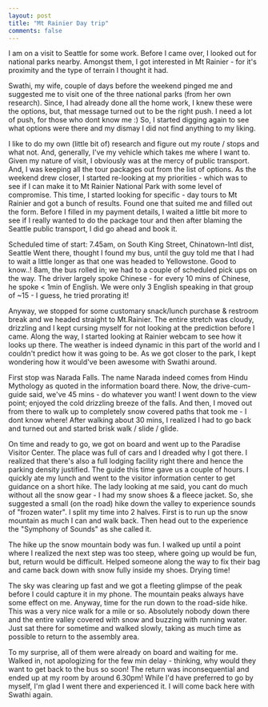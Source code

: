 ```yaml
---
layout: post
title: "Mt Rainier Day trip"
comments: false
---
```


I am on a visit to Seattle for some work. Before I came over, I looked out for national parks nearby. Amongst them, I got interested in Mt Rainier - for it's proximity and the type of terrain I thought it had.

Swathi, my wife, couple of days before the weekend pinged me and suggested me to visit one of the three national parks (from her own research). Since, I had already done all the home work, I knew these were the options, but, that message turned out to be the right push. I need a lot of push, for those who dont know me :) So, I started digging again to see what options were there and my dismay I did not find anything to my liking.

I like to do my own (little bit of) research and figure out my route / stops and what not. And, generally, I've my vehicle which takes me where I want to. Given my nature of visit, I obviously was at the mercy of public transport. And, I was keeping all the tour packages out from the list of options. As the weekend drew closer, I started re-looking at my priorities - which was to see if I can make it to Mt Rainier National Park with some level of compromise. This time, I started looking for specific - day tours to Mt Rainier and got a bunch of results. Found one that suited me and filled out the form. Before I filled in my payment details, I waited a little bit more to see if I really wanted to do the package tour and then after blaming the Seattle public transport, I did go ahead and book it.

Scheduled time of start: 7.45am, on South King Street, Chinatown-Intl dist, Seattle
Went there, thought I found my bus, until the guy told me that I had to wait a little longer as that one was headed to Yellowstone. Good to know..! 8am, the bus rolled in; we had to a couple of scheduled pick ups on the way. The driver largely spoke Chinese - for every 10 mins of Chinese, he spoke < 1min of English. We were only 3 English speaking in that group of ~15 - I guess, he tried prorating it!

Anyway, we stopped for some customary snack/lunch purchase & restroom break and we headed straight to Mt.Rainier. The entire stretch was cloudy, drizzling and I kept cursing myself for not looking at the prediction before I came. Along the way, I started looking at Rainier webcam to see how it looks up there. The weather is indeed dynamic in this part of the world and I couldn't predict how it was going to be. As we got closer to the park, I kept wondering how it would've been awesome with Swathi around.

First stop was Narada Falls. The name Narada indeed comes from Hindu Mythology as quoted in the information board there. Now, the drive-cum-guide said, we've 45 mins - do whatever you want! I went down to the view point; enjoyed the cold drizzling breeze of the falls. And then, I moved out from there to walk up to completely snow covered paths that took me - I dont know where! After walking about 30 mins, I realized I had to go back and turned out and started brisk walk / slide / glide. 

On time and ready to go, we got on board and went up to the Paradise Visitor Center. The place was full of cars and I dreaded why I got there. I realized that there's also a full lodging facility right there and hence the parking density justified. The guide this time gave us a couple of hours. I quickly ate my lunch and went to the visitor information center to get guidance on a short hike. The lady looking at me said, you cant do much without all the snow gear - I had my snow shoes & a fleece jacket. So, she suggested a small (on the road) hike down the valley to experience sounds of "frozen water". I split my time into 2 halves. First is to run up the snow mountain as much I can and walk back. Then head out to the experience the "Symphony of Sounds" as she called it.

The hike up the snow mountain body was fun. I walked up until a point where I realized the next step was too steep, where going up would be fun, but, return would be difficult. Helped someone along the way to fix their bag and came back down with snow fully inside my shoes. Drying time!

The sky was clearing up fast and we got a fleeting glimpse of the peak before I could capture it in my phone. The mountain peaks always have some effect on me. Anyway, time for the run down to the road-side hike. This was a very nice walk for a mile or so. Absolutely nobody down there and the entire valley covered with snow and buzzing with running water. Just sat there for sometime and walked slowly, taking as much time as possible to return to the assembly area. 

To my surprise, all of them were already on board and waiting for me. Walked in, not apologizing for the few min delay - thinking, why would they want to get back to the bus so soon! The return was inconsequential and ended up at my room by around 6.30pm! While I'd have preferred to go by myself, I'm glad I went there and experienced it. I will come back here with Swathi again.
